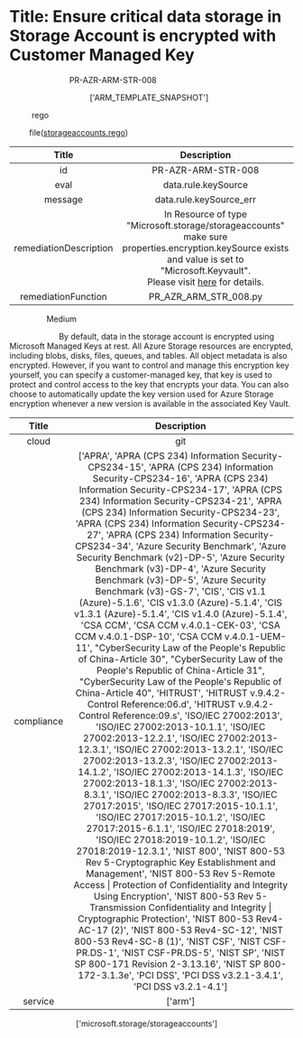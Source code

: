 



# Title: Ensure critical data storage in Storage Account is encrypted with Customer Managed Key


***<font color="white">Master Test Id:</font>*** PR-AZR-ARM-STR-008

***<font color="white">Master Snapshot Id:</font>*** ['ARM_TEMPLATE_SNAPSHOT']

***<font color="white">type:</font>*** rego

***<font color="white">rule:</font>*** file([storageaccounts.rego])  
  
  
  
  

|Title|Description|
| :---: | :---: |
|id|PR-AZR-ARM-STR-008|
|eval|data.rule.keySource|
|message|data.rule.keySource_err|
|remediationDescription|In Resource of type "Microsoft.storage/storageaccounts" make sure properties.encryption.keySource exists and value is set to "Microsoft.Keyvault".<br>Please visit <a href='https://docs.microsoft.com/en-us/azure/templates/microsoft.storage/storageaccounts' target='_blank'>here</a> for details.|
|remediationFunction|PR_AZR_ARM_STR_008.py|


***<font color="white">Severity:</font>*** Medium

***<font color="white">Description:</font>*** By default, data in the storage account is encrypted using Microsoft Managed Keys at rest. All Azure Storage resources are encrypted, including blobs, disks, files, queues, and tables. All object metadata is also encrypted. However, if you want to control and manage this encryption key yourself, you can specify a customer-managed key, that key is used to protect and control access to the key that encrypts your data. You can also choose to automatically update the key version used for Azure Storage encryption whenever a new version is available in the associated Key Vault.  
  
  

|Title|Description|
| :---: | :---: |
|cloud|git|
|compliance|['APRA', 'APRA (CPS 234) Information Security-CPS234-15', 'APRA (CPS 234) Information Security-CPS234-16', 'APRA (CPS 234) Information Security-CPS234-17', 'APRA (CPS 234) Information Security-CPS234-21', 'APRA (CPS 234) Information Security-CPS234-23', 'APRA (CPS 234) Information Security-CPS234-27', 'APRA (CPS 234) Information Security-CPS234-34', 'Azure Security Benchmark', 'Azure Security Benchmark (v2)-DP-5', 'Azure Security Benchmark (v3)-DP-4', 'Azure Security Benchmark (v3)-DP-5', 'Azure Security Benchmark (v3)-GS-7', 'CIS', 'CIS v1.1 (Azure)-5.1.6', 'CIS v1.3.0 (Azure)-5.1.4', 'CIS v1.3.1 (Azure)-5.1.4', 'CIS v1.4.0 (Azure)-5.1.4', 'CSA CCM', 'CSA CCM v.4.0.1-CEK-03', 'CSA CCM v.4.0.1-DSP-10', 'CSA CCM v.4.0.1-UEM-11', "CyberSecurity Law of the People's Republic of China-Article 30", "CyberSecurity Law of the People's Republic of China-Article 31", "CyberSecurity Law of the People's Republic of China-Article 40", 'HITRUST', 'HITRUST v.9.4.2-Control Reference:06.d', 'HITRUST v.9.4.2-Control Reference:09.s', 'ISO/IEC 27002:2013', 'ISO/IEC 27002:2013-10.1.1', 'ISO/IEC 27002:2013-12.2.1', 'ISO/IEC 27002:2013-12.3.1', 'ISO/IEC 27002:2013-13.2.1', 'ISO/IEC 27002:2013-13.2.3', 'ISO/IEC 27002:2013-14.1.2', 'ISO/IEC 27002:2013-14.1.3', 'ISO/IEC 27002:2013-18.1.3', 'ISO/IEC 27002:2013-8.3.1', 'ISO/IEC 27002:2013-8.3.3', 'ISO/IEC 27017:2015', 'ISO/IEC 27017:2015-10.1.1', 'ISO/IEC 27017:2015-10.1.2', 'ISO/IEC 27017:2015-6.1.1', 'ISO/IEC 27018:2019', 'ISO/IEC 27018:2019-10.1.2', 'ISO/IEC 27018:2019-12.3.1', 'NIST 800', 'NIST 800-53 Rev 5-Cryptographic Key Establishment and Management', 'NIST 800-53 Rev 5-Remote Access \| Protection of Confidentiality and Integrity Using Encryption', 'NIST 800-53 Rev 5-Transmission Confidentiality and Integrity \| Cryptographic Protection', 'NIST 800-53 Rev4-AC-17 (2)', 'NIST 800-53 Rev4-SC-12', 'NIST 800-53 Rev4-SC-8 (1)', 'NIST CSF', 'NIST CSF-PR.DS-1', 'NIST CSF-PR.DS-5', 'NIST SP', 'NIST SP 800-171 Revision 2-3.13.16', 'NIST SP 800-172-3.1.3e', 'PCI DSS', 'PCI DSS v3.2.1-3.4.1', 'PCI DSS v3.2.1-4.1']|
|service|['arm']|


***<font color="white">Resource Types:</font>*** ['microsoft.storage/storageaccounts']


[storageaccounts.rego]: https://github.com/prancer-io/prancer-compliance-test/tree/master/azure/iac/storageaccounts.rego
